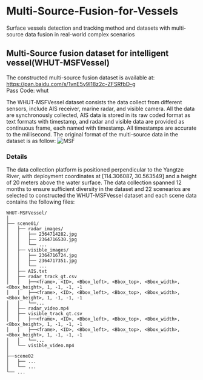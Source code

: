 # Multi-Source-Fusion-for-Vessels
Surface vessels detection and tracking method and datasets with multi-source data fusion in real-world complex scenarios
## Multi-Source fusion dataset for intelligent vessel(WHUT-MSFVessel)
The constructed multi-source fusion dataset is available at:  https://pan.baidu.com/s/1vnE5y9l18z2c-ZFSRfbD-g   
Pass Code: whut

The WHUT-MSFVessel dataset consists the data collect from different sensors, include AIS receiver, marine radar, and visible camera. All the data are synchronously collected, AIS data is stored in its raw coded format as text formats with timestamp, and radar and visible data are provided as continuous frame, each named with timestamp. All timestamps are accurate to the millisecond. The original format of the multi-source data in the dataset is as follow: 
![MSF](https://github.com/user-attachments/assets/e5e8022b-8cbd-4df7-8d48-62a885676850)
### Details
The data collection platform is positioned perpendicular to the Yangtze River, with deployment coordinates at [114.306087, 30.563549] and a height of 20 meters above the water surface. The data collection spanned 12 months to ensure sufficient diversity in the dataset and 22 scenearios are selected to constructed the WHUT-MSFVessel dataset and each scene data contains the following files:
```  
WHUT-MSFVessel/  
│  
├── scene01/
│   ├── radar_images/
│   │   ├── 2364714282.jpg
│   │   ├── 2364716530.jpg  
│   │   └── ...
│   ├── visible_images/
│   │   ├── 2364716724.jpg
│   │   ├── 2364717351.jpg  
│   │   └── ...
│   ├── AIS.txt 
│   ├── radar_track_gt.csv
│   │   ├──<frame>, <ID>, <Bbox_left>, <Bbox_top>, <Bbox_width>, <Bbox_height>, 1, -1, -1, -1
│   │   ├──<frame>, <ID>, <Bbox_left>, <Bbox_top>, <Bbox_width>, <Bbox_height>, 1, -1, -1, -1
│   │   └──...
│   ├── radar_video.mp4  
│   ├── visible_track_gt.csv
│   │   ├──<frame>, <ID>, <Bbox_left>, <Bbox_top>, <Bbox_width>, <Bbox_height>, 1, -1, -1, -1
│   │   ├──<frame>, <ID>, <Bbox_left>, <Bbox_top>, <Bbox_width>, <Bbox_height>, 1, -1, -1, -1
│   │   └──...
│   └── visible_video.mp4  
│  
├──scene02
│   ├── ...
│   └── ...
└── ...
```  
